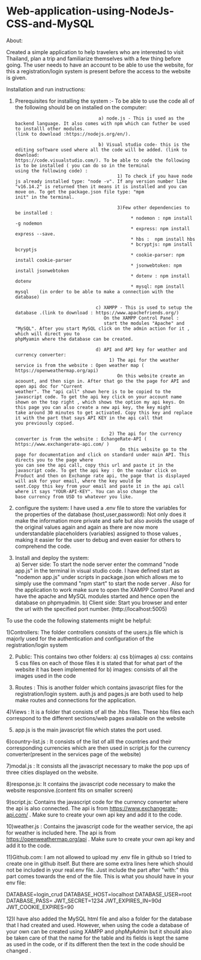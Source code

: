 # Web-application-using-NodeJs-CSS-and-MySQL

About:

Created a simple application to help travelers who are interested to visit Thailand, plan a trip  and familiarize themselves with a  few thing before going. The user needs to have an account to be able to use the website, for this a registration/login system is present before the access to the website is given.



Installation and run instructions:

1) Prerequisites for installing the system :- To be able to use the code all of the following should be on installed on the computer: 
                                      
                                      a) node.js - This is used as the backend language. It also comes with npm which can futher be used to installl other modules.                                              (link to download :https://nodejs.org/en/).
                                     
                                      b) Visual studio code- this is the editing software used where all the code will be added. (link to download:                                                             https://code.visualstudio.com/). To be able to code the following is to be installed ( you can do so in the terminal                                                   using the following code) : 
                                             1) To check if you have node js already installed type: "node -v". If any version number like                                                                               "v16.14.2" is returned then it means it is installed and you can move on. To get the package.json file type: "mpm                                                       init" in the terminal.
                                                 
                                             3)Few other dependencies to be installed :
                                                  * nodemon : npm install  -g nodemon 
                                                  * express: npm install express --save.
                                                  * hbs :  npm install hbs
                                                  * bcryptjs: npm install bcryptjs
                                                  * cookie-parser: npm install cookie-parser
                                                  * jsonwebtoken: npm install jsonwebtoken
                                                  * dotenv : npm install dotenv
                                                  * mysql: npm install mysql    (in order to be able to make a connection with the database)
                                       
                                     c) XAMPP - This is used to setup the database .(link to download : https://www.apachefriends.org/)
                                        On the XAMPP Control Panel :
                                        start the modules "Apache" and "MySQL". After you start MySQL click on the admin action for it , which will direct you to                                               phpMyamin where the database can be created.
                                        
                                     d) API and API key for weather and currency converter: 
                                          1) The api for the weather service is from the website : Open weather map ( https://openweathermap.org/api)
                                             On this website create an acoount, and then sign in. After that go the the page for API and open api doc for "Current                                                  weather". The "api call" shown here is to be copied to the javascript code. To get the api key click on your account name                                              shown on the top right , which shows the option my api keys. On this page you can also create a new api key, the key might                                              take around 30 minutes to get activated. Copy this key and replace it with the part that says API KEY in the api call that                                              you previously copied.
                                          
                                          2) The api for the currency converter is from the website : EchangeRate-API ( https://www.exchangerate-api.com/ )
                                              On this website go to the page for documentation and click on standard under main API. This directs you to the page where                                               you can see the api call, copy this url and paste it in the javascript code. To get the api key : On the navbar click on                                               Product and then on Exchange rate api, the page that is displayed will ask for your email, where the key would be                                                       sent.Copy this key from your email and paste it in the api call where it says "YOUR-API-KEY". You can also change the                                                   base currency from USD to whatever you like.
                                              
 2)  configure the system:  I have used a .env file  to store the variables for the properties of the database (host,user,password): Not only does it make the information more private and safe but also avoids the usage of the original values again and again as there are now more understandable placeholders (variables) assigned to those values , making it easier for the user to debug and even easier for others to comprehend the code.


3) Install and deploy the system:   
      a) Server side: To start the node server enter the command "node app.js" in the terminal in visual studio code. I have defined start as "nodemon app.js"  under             scripts in package.json which allows me to simply use the command "npm start" to start the node server .
          Also for the application to work make sure to open the XAMPP Control Panel and have the apache and MySQL modules started and hence open the database on                 phpmyadmin.
      b) Client side: Start you browser and enter the url with the specified port number. (http://localhost:5005)      
         

 


To use the code the following statements might be helpful:

1)Controllers: The folder controllers consists of the users.js file which is majorly used for the authentication and configuration of the registration/login system

2) Public: This contains two other folders: a) css   b)images
    a) css: contains 5 css files on each of those files it is stated that for what part of the website it has been implemented for
    b) images: consists of all the images used in the code

3)  Routes : This is another folder which contains javascript files for the registration/login system.
           auth.js and pages.js are both used to help make routes and connections for the application.

4)Views : It is a folder that consists of all the .hbs files. These hbs files each correspond to the different sections/web pages available on the website

5) app.js is the main javascript file which states the port used.

6)country-list.js : It consists of the list of alll the countries and their corresponding currencies which are then used in script.js for the currency converter(present in the services page of the website)

7)modal.js : It consists all the javascript necessary to make the pop ups of three cities displayed on the website.

8)response.js: It contains the javascript code necessary to make the website responsive.(content fits on smaller screen)

9)script.js: Contains the javascript code for the currency converter where the api is also connected.
The api is from  https://www.exchangerate-api.com/ . Make sure to create your own api key and add it to the code.

10)weather.js : Contains the javascript code for the weather service, the api for weather is included here.
The api is from https://openweathermap.org/api . Make sure to create your own api key and add it to the code.

11)Github.com: I am not allowed to upload my .env file in github so I tried to create one in github itself.
But there are some extra lines here which should not be included in your real.env file. Just include the part after "with:"
this part comes towards the end of the file. 
This is what you should have in your env file:

DATABASE=login_crud
DATABASE_HOST=localhost
DATABASE_USER=root
DATABASE_PASS=
JWT_SECRET=1234
JWT_EXPIRES_IN=90d
JWT_COOKIE_EXPIRES=90



12)I have also added the MySQL html file and also a folder for the database that I had created and used.
However, when using the code a database of your own can be created using XAMPP and phpMyAdmin but it should also be taken care of that the name for the table and its fields is kept the same as used in the code, or if its different then the text in the code should be changed .



